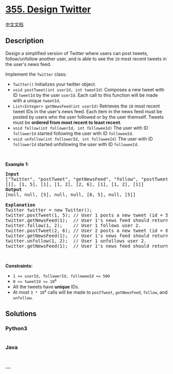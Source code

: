 # [355. Design Twitter](https://leetcode.com/problems/design-twitter)

[中文文档](/solution/0300-0399/0355.Design%20Twitter/README.md)

## Description

<p>Design a simplified version of Twitter where users can post tweets, follow/unfollow another user, and is able to see the <code>10</code> most recent tweets in the user&#39;s news feed.</p>

<p>Implement the <code>Twitter</code> class:</p>

<ul>
	<li><code>Twitter()</code> Initializes your twitter object.</li>
	<li><code>void postTweet(int userId, int tweetId)</code> Composes a new tweet with ID <code>tweetId</code> by the user <code>userId</code>. Each call to this function will be made with a unique <code>tweetId</code>.</li>
	<li><code>List&lt;Integer&gt; getNewsFeed(int userId)</code> Retrieves the <code>10</code> most recent tweet IDs in the user&#39;s news feed. Each item in the news feed must be posted by users who the user followed or by the user themself. Tweets must be <strong>ordered from most recent to least recent</strong>.</li>
	<li><code>void follow(int followerId, int followeeId)</code> The user with ID <code>followerId</code> started following the user with ID <code>followeeId</code>.</li>
	<li><code>void unfollow(int followerId, int followeeId)</code> The user with ID <code>followerId</code> started unfollowing the user with ID <code>followeeId</code>.</li>
</ul>

<p>&nbsp;</p>
<p><strong>Example 1:</strong></p>

<pre>
<strong>Input</strong>
[&quot;Twitter&quot;, &quot;postTweet&quot;, &quot;getNewsFeed&quot;, &quot;follow&quot;, &quot;postTweet&quot;, &quot;getNewsFeed&quot;, &quot;unfollow&quot;, &quot;getNewsFeed&quot;]
[[], [1, 5], [1], [1, 2], [2, 6], [1], [1, 2], [1]]
<strong>Output</strong>
[null, null, [5], null, null, [6, 5], null, [5]]

<strong>Explanation</strong>
Twitter twitter = new Twitter();
twitter.postTweet(1, 5); // User 1 posts a new tweet (id = 5).
twitter.getNewsFeed(1);  // User 1&#39;s news feed should return a list with 1 tweet id -&gt; [5]. return [5]
twitter.follow(1, 2);    // User 1 follows user 2.
twitter.postTweet(2, 6); // User 2 posts a new tweet (id = 6).
twitter.getNewsFeed(1);  // User 1&#39;s news feed should return a list with 2 tweet ids -&gt; [6, 5]. Tweet id 6 should precede tweet id 5 because it is posted after tweet id 5.
twitter.unfollow(1, 2);  // User 1 unfollows user 2.
twitter.getNewsFeed(1);  // User 1&#39;s news feed should return a list with 1 tweet id -&gt; [5], since user 1 is no longer following user 2.
</pre>

<p>&nbsp;</p>
<p><strong>Constraints:</strong></p>

<ul>
	<li><code>1 &lt;= userId, followerId, followeeId &lt;= 500</code></li>
	<li><code>0 &lt;= tweetId &lt;= 10<sup>4</sup></code></li>
	<li>All the tweets have <strong>unique</strong> IDs.</li>
	<li>At most <code>3 * 10<sup>4</sup></code> calls will be made to <code>postTweet</code>, <code>getNewsFeed</code>, <code>follow</code>, and <code>unfollow</code>.</li>
</ul>


## Solutions

<!-- tabs:start -->

### **Python3**

```python

```

### **Java**

```java

```

### **...**

```

```

<!-- tabs:end -->
